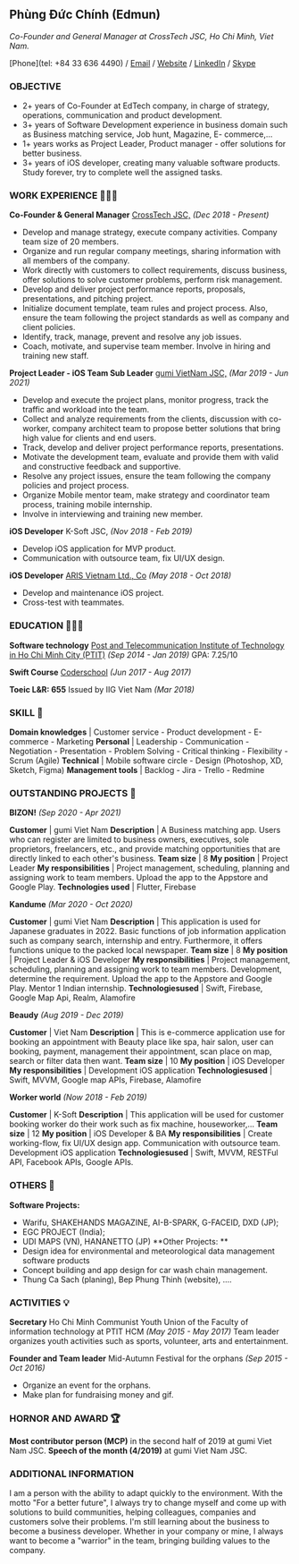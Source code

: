 ## Phùng Đức Chính (Edmun)
_Co-Founder and General Manager at CrossTech JSC, Ho Chi Minh, Viet Nam._

[Phone](tel: +84 33 636 4490) / [Email](chinhphung.crosstech@gmail.com) / [Website](crosstechhub.com) / [LinkedIn](https://www.linkedin.com/in/phung-duc-chinh-crosstech/) / [Skype](https://join.skype.com/invite/eCiUwOZhaL9u)

### OBJECTIVE
* 2+ years of Co-Founder at EdTech company, in charge of strategy, operations, communication and product development.
* 3+ years of Software Development experience in business domain such as Business matching service, Job hunt, Magazine, E-
commerce,...
* 1+ years works as Project Leader, Product manager - offer solutions for better business.
* 3+ years of iOS developer, creating many valuable software products. Study forever, try to complete well the assigned tasks.



### WORK EXPERIENCE 👨🏻‍💻 

**Co-Founder & General Manager** [CrossTech JSC,](crosstechhub.com) _(Dec 2018 - Present)_

  * Develop and manage strategy, execute company activities. Company team size of 20 members.
  * Organize and run regular company meetings, sharing information with all members of the company.
  * Work directly with customers to collect requirements, discuss business, offer solutions to solve customer problems, perform
  risk management.
  * Develop and deliver project performance reports, proposals, presentations, and pitching project.
  * Initialize document template, team rules and project process. Also, ensure the team following the project standards as well as company and client policies.
  * Identify, track, manage, prevent and resolve any job issues.
  * Coach, motivate, and supervise team member. Involve in hiring and training new staff.


**Project Leader - iOS Team Sub Leader** [gumi VietNam JSC,](https://gumiviet.com/vi/trang-chu/) _(Mar 2019 - Jun 2021)_

  * Develop and execute the project plans, monitor progress, track the traffic and workload into the team.
  * Collect and analyze requirements from the clients, discussion with co-worker, company architect team to propose better
  solutions that bring high value for clients and end users.
  * Track, develop and deliver project performance reports, presentations.
  * Motivate the development team, evaluate and provide them with valid and constructive feedback and supportive.
  * Resolve any project issues, ensure the team following the company policies and project process.
  * Organize Mobile mentor team, make strategy and coordinator team process, training mobile internship.
  * Involve in interviewing and training new member.


**iOS Developer** K-Soft JSC, _(Nov 2018 - Feb 2019)_

  * Develop iOS application for MVP product.
  * Communication with outsource team, fix UI/UX design.


**iOS Developer** [ARIS Vietnam Ltd., Co](https://aris-vn.com/vi/company/)  _(May 2018 - Oct 2018)_

  * Develop and maintenance iOS project.
  * Cross-test with teammates.



### EDUCATION 👨🏻‍🎓

**Software technology** [Post and Telecommunication Institute of Technology in Ho Chi Minh City (PTIT)](http://hcm.ptit.edu.vn/) _(Sep 2014 - Jan 2019)_
GPA: 7.25/10

**Swift Course** [Coderschool](https://www.coderschool.vn/vi/) _(Jun 2017 - Aug 2017)_

**Toeic L&R: 655** Issued by IIG Viet Nam _(Mar 2018)_



### SKILL 📖

**Domain knowledges** | Customer service - Product development - E-commerce - Marketing
**Personal** | Leadership - Communication - Negotiation - Presentation - Problem Solving - Critical thinking - Flexibility - Scrum (Agile)
**Technical** | Mobile software circle - Design (Photoshop, XD, Sketch, Figma)
**Management tools** | Backlog - Jira - Trello - Redmine



### OUTSTANDING PROJECTS 📂

**BIZON!**
_(Sep 2020 - Apr 2021)_

**Customer** | gumi Viet Nam
**Description** | A Business matching app. Users who can register are limited to business owners, executives, sole proprietors, freelancers, etc., and provide matching opportunities that are directly linked to each other's business.
**Team size** | 8
**My position** | Project Leader
**My responsibilities** | Project management, scheduling, planning and assigning work to team members. Upload the app to the Appstore and Google Play.
**Technologies used** | Flutter, Firebase


**Kandume**
_(Mar 2020 - Oct 2020)_

**Customer** | gumi Viet Nam
**Description** | This application is used for Japanese graduates in 2022. Basic functions of job information application such as company search, internship and entry. Furthermore, it offers functions unique to the packed local newspaper.
**Team size** | 8
**My position** | Project Leader & iOS Developer
**My responsibilities** | Project management, scheduling, planning and assigning work to team members. Development, determine the requirement. Upload the app to the Appstore and Google Play. Mentor 1 Indian internship.
**Technologiesused** | Swift, Firebase, Google Map Api, Realm, Alamofire


**Beaudy**
_(Aug 2019 - Dec 2019)_

**Customer** | Viet Nam
**Description** | This is e-commerce application use for booking an appointment with Beauty place like spa, hair salon, user can booking, payment, management their appointment, scan place on map, search or filter data then want.
**Team size** | 10
**My position** | iOS Developer
**My responsibilities** | Development iOS application
**Technologiesused** | Swift, MVVM, Google map APIs, Firebase, Alamofire


**Worker world**
_(Now 2018 - Feb 2019)_

**Customer** | K-Soft
**Description** | This application will be used for customer booking worker do their work such as fix machine, houseworker,...
**Team size** | 12
**My position** | iOS Developer & BA
**My responsibilities** | Create working-flow, fix UI/UX design app. Communication with outsource team. Development iOS application
**Technologiesused** | Swift, MVVM, RESTFul API, Facebook APIs, Google APIs.



### OTHERS 📂

**Software Projects:**
  * Warifu, SHAKEHANDS MAGAZINE, AI-B-SPARK, G-FACEID, DXD (JP);
  * EGC PROJECT (India);
  * UDI MAPS (VN), HANANETTO (JP)
**Other Projects: **
  * Design idea for environmental and meteorological data management software products
  * Concept building and app design for car wash chain management.
  * Thung Ca Sach (planing), Bep Phung Thinh (website), ....



### ACTIVITIES 💡

**Secretary** Ho Chi Minh Communist Youth Union of the Faculty of information technology at PTIT HCM _(May 2015 - May 2017)_
Team leader organizes youth activities such as sports, volunteer, arts and entertainment.

**Founder and Team leader** Mid-Autumn Festival for the orphans _(Sep 2015 - Oct 2016)_
  - Organize an event for the orphans.
  - Make plan for fundraising money and gif.



### HORNOR AND AWARD 🏆

  **Most contributor person (MCP)** in the second half of 2019 at gumi Viet Nam JSC.
  **Speech of the month (4/2019)** at gumi Viet Nam JSC.



### ADDITIONAL INFORMATION
I am a person with the ability to adapt quickly to the environment.
With the motto "For a better future", I always try to change myself and come up with solutions to build communities, helping colleagues, companies and customers solve their problems. I'm still learning about the business to become a business developer.
Whether in your company or mine, I always want to become a "warrior" in the team, bringing building values to the company.

